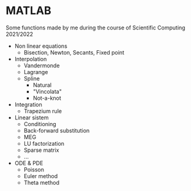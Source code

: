 # MATLAB
Some functions made by me during the course of Scientific Computing 2021/2022
- Non linear equations
  - Bisection, Newton, Secants, Fixed point
- Interpolation
  - Vandermonde
  - Lagrange
  - Spline
    - Natural 
    - "Vincolata"
    - Not-a-knot 
- Integration
  - Trapezium rule
- Linear sistem 
  - Conditioning
  - Back-forward substitution
  - MEG
  - LU factorization
  - Sparse matrix
  - ...
- ODE & PDE 
  - Poisson
  - Euler method
  - Theta method         
